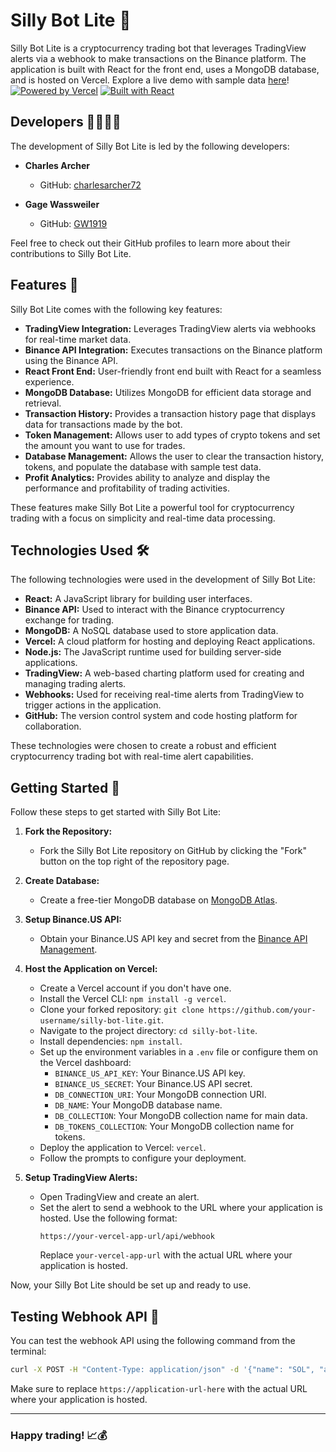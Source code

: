 # Silly Bot Lite 🤖

Silly Bot Lite is a cryptocurrency trading bot that leverages TradingView alerts via a webhook to make transactions on the Binance platform. The application is built with React for the front end, uses a MongoDB database, and is hosted on Vercel. Explore a live demo with sample data [here](https://silly-bot-lite.vercel.app/)!
[![Powered by Vercel](https://img.shields.io/badge/Powered%20by-Vercel-blue)](https://vercel.com/)
[![Built with React](https://img.shields.io/badge/Built%20with-React-blue)](https://reactjs.org/)

## Developers 👨‍💻👨‍💻

The development of Silly Bot Lite is led by the following developers:

- **Charles Archer**
  - GitHub: [charlesarcher72](https://github.com/charlesarcher72)

- **Gage Wassweiler**
  - GitHub: [GW1919](https://github.com/GW1919)

Feel free to check out their GitHub profiles to learn more about their contributions to Silly Bot Lite.

## Features 🚀

Silly Bot Lite comes with the following key features:

- **TradingView Integration:** Leverages TradingView alerts via webhooks for real-time market data.
- **Binance API Integration:** Executes transactions on the Binance platform using the Binance API.
- **React Front End:** User-friendly front end built with React for a seamless experience.
- **MongoDB Database:** Utilizes MongoDB for efficient data storage and retrieval.
- **Transaction History:** Provides a transaction history page that displays data for transactions made by the bot.
- **Token Management:** Allows user to add types of crypto tokens and set the amount you want to use for trades.
- **Database Management:** Allows the user to clear the transaction history, tokens, and populate the database with sample test data.
- **Profit Analytics:** Provides ability to analyze and display the performance and profitability of trading activities.

These features make Silly Bot Lite a powerful tool for cryptocurrency trading with a focus on simplicity and real-time data processing.

## Technologies Used 🛠️

The following technologies were used in the development of Silly Bot Lite:

- **React:** A JavaScript library for building user interfaces.
- **Binance API:** Used to interact with the Binance cryptocurrency exchange for trading.
- **MongoDB:** A NoSQL database used to store application data.
- **Vercel:** A cloud platform for hosting and deploying React applications.
- **Node.js:** The JavaScript runtime used for building server-side applications.
- **TradingView:** A web-based charting platform used for creating and managing trading alerts.
- **Webhooks:** Used for receiving real-time alerts from TradingView to trigger actions in the application.
- **GitHub:** The version control system and code hosting platform for collaboration.

These technologies were chosen to create a robust and efficient cryptocurrency trading bot with real-time alert capabilities.

## Getting Started 🚀

Follow these steps to get started with Silly Bot Lite:

1. **Fork the Repository:**
   - Fork the Silly Bot Lite repository on GitHub by clicking the "Fork" button on the top right of the repository page.

2. **Create Database:**
   - Create a free-tier MongoDB database on [MongoDB Atlas](https://www.mongodb.com/cloud/atlas).

3. **Setup Binance.US API:**
   - Obtain your Binance.US API key and secret from the [Binance API Management](https://www.binance.com/en/my/settings/api-management).

4. **Host the Application on Vercel:**
   - Create a Vercel account if you don't have one.
   - Install the Vercel CLI: `npm install -g vercel`.
   - Clone your forked repository: `git clone https://github.com/your-username/silly-bot-lite.git`.
   - Navigate to the project directory: `cd silly-bot-lite`.
   - Install dependencies: `npm install`.
   - Set up the environment variables in a `.env` file or configure them on the Vercel dashboard:
     - `BINANCE_US_API_KEY`: Your Binance.US API key.
     - `BINANCE_US_SECRET`: Your Binance.US API secret.
     - `DB_CONNECTION_URI`: Your MongoDB connection URI.
     - `DB_NAME`: Your MongoDB database name.
     - `DB_COLLECTION`: Your MongoDB collection name for main data.
     - `DB_TOKENS_COLLECTION`: Your MongoDB collection name for tokens.
   - Deploy the application to Vercel: `vercel`.
   - Follow the prompts to configure your deployment.

5. **Setup TradingView Alerts:**
   - Open TradingView and create an alert.
   - Set the alert to send a webhook to the URL where your application is hosted. Use the following format:
     ```
     https://your-vercel-app-url/api/webhook
     ```
     Replace `your-vercel-app-url` with the actual URL where your application is hosted.

Now, your Silly Bot Lite should be set up and ready to use.

## Testing Webhook API 🧪

You can test the webhook API using the following command from the terminal:

```bash
curl -X POST -H "Content-Type: application/json" -d '{"name": "SOL", "action": "buy", "timeframe": "1h", "tokenPrice": 69, "usdtPrice": 3963.36, "indicator": "Moving Average"}' https://application-url-here/api/webhook
```

Make sure to replace `https://application-url-here` with the actual URL where your application is hosted.

---
### Happy trading! 📈💰

